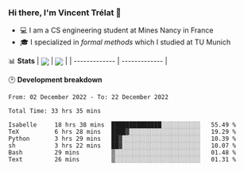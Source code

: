 ### Hi there, I'm Vincent Trélat 👋
 - 💻 I am a CS engineering student at Mines Nancy in France
 - 🎓 I specialized in *formal methods* which I studied at TU Munich

📊 **Stats**
| <img align="center" src="https://github-readme-stats.vercel.app/api?username=VTrelat&show_icons=true&include_all_commits=true&theme=tokyonight&hide_border=true" /> | <img align="center" src="https://github-readme-stats.vercel.app/api/top-langs/?username=VTrelat&layout=compact&theme=tokyonight&hide_border=true&exclude_repo=ElevatorSimulator" /> |
| ------------- | ------------- |

🕑 **Development breakdown**
<!--START_SECTION:waka-->

```text
From: 02 December 2022 - To: 22 December 2022

Total Time: 33 hrs 35 mins

Isabelle     18 hrs 38 mins  ██████████████░░░░░░░░░░░   55.49 %
TeX          6 hrs 28 mins   ████▓░░░░░░░░░░░░░░░░░░░░   19.29 %
Python       3 hrs 29 mins   ██▓░░░░░░░░░░░░░░░░░░░░░░   10.39 %
sh           3 hrs 22 mins   ██▓░░░░░░░░░░░░░░░░░░░░░░   10.07 %
Bash         29 mins         ▒░░░░░░░░░░░░░░░░░░░░░░░░   01.48 %
Text         26 mins         ▒░░░░░░░░░░░░░░░░░░░░░░░░   01.31 %
```

<!--END_SECTION:waka-->
